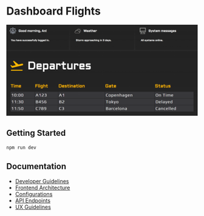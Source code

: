 # Dashboard Flights

![alt text](./public/dashboard.png)

## Getting Started

```bash
npm run dev
```

## Documentation

- [Developer Guidelines](documentation/Developer-Guidelines.md)
- [Frontend Architecture](documentation/Frontend-Architecture.md)
- [Configurations](documentation/Configurations.md)
- [API Endpoints](documentation/API-Endpoints.md)
- [UX Guidelines](documentation/UX-Guidelines.md)
